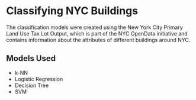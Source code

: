 # Classifying NYC Buildings

The classification models were created using the New York City Primary Land Use Tax Lot Output, which is part of the NYC OpenData initiative and contains information about the attributes of different buildings around NYC.

## Models Used
- k-NN
- Logistic Regression
- Decision Tree
- SVM
